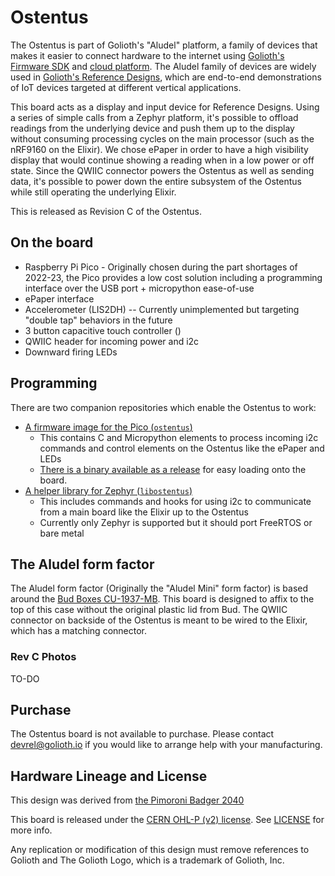 # Ostentus
The Ostentus is part of Golioth's "Aludel" platform, a family of devices that makes it easier to connect hardware to the internet using [Golioth's Firmware SDK](https://github.com/golioth/golioth-firmware-sdk) and [cloud platform](https://console.golioth.io). The Aludel family of devices are widely used in [Golioth's Reference Designs](https://projects.golioth.io), which are end-to-end demonstrations of IoT devices targeted at different vertical applications. 

This board acts as a display and input device for Reference Designs. Using a series of simple calls from a Zephyr platform, it's possible to offload readings from the underlying device and push them up to the display without consuming processing cycles on the main processor (such as the nRF9160 on the Elixir). We chose ePaper in order to have a high visibility display that would continue showing a reading when in a low power or off state. Since the QWIIC connector powers the Ostentus as well as sending data, it's possible to power down the entire subsystem of the Ostentus while still operating the underlying Elixir. 

This is released as Revision C of the Ostentus.

## On the board
* Raspberry Pi Pico - Originally chosen during the part shortages of 2022-23, the Pico provides a low cost solution including a programming interface over the USB port + micropython ease-of-use
* ePaper interface
* Accelerometer (LIS2DH) -- Currently unimplemented but targeting "double tap" behaviors in the future
* 3 button capacitive touch controller ()
* QWIIC header for incoming power and i2c
* Downward firing LEDs

## Programming
There are two companion repositories which enable the Ostentus to work:
* [A firmware image for the Pico (`ostentus`)](https://github.com/golioth/ostentus)
  * This contains C and Micropython elements to process incoming i2c commands and control elements on the Ostentus like the ePaper and LEDs
  * [There is a binary available as a release](https://github.com/golioth/ostentus/releases) for easy loading onto the board.
* [A helper library for Zephyr (`libostentus`)](https://github.com/golioth/libostentus)
  * This includes commands and hooks for using i2c to communicate from a main board like the Elixir up to the Ostentus
  * Currently only Zephyr is supported but it should port FreeRTOS or bare metal

## The Aludel form factor

The Aludel form factor (Originally the "Aludel Mini" form factor) is based around the [Bud Boxes CU-1937-MB](https://www.budind.com/product/general-use-boxes/utilibox-style-l-series-utility-boxes-2/cu-1937-mb). This board is designed to affix to the top of this case without the original plastic lid from Bud. The QWIIC connector on backside of the Ostentus is meant to be wired to the Elixir, which has a matching connector. 

### Rev C Photos

TO-DO

## Purchase

The Ostentus board is not available to purchase. Please contact [devrel@golioth.io](mailto:devrel@golioth.io) if you would like to arrange help with your manufacturing. 


## Hardware Lineage and License

This design was derived from [the Pimoroni Badger 2040](https://shop.pimoroni.com/products/badger-2040?variant=39752959852627)

This board is released under the [CERN OHL-P (v2) license](https://opensource.org/license/cern-ohl-p). See [LICENSE](https://github.com/golioth/ostentus-hw/blob/main/LICENSE) for more info.

Any replication or modification of this design must remove references to Golioth and The Golioth Logo, which is a trademark of Golioth, Inc.
